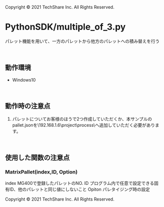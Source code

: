 Copyright © 2021 TechShare Inc. All Rights Reserved.
# PythonSDK/multiple_of_3.py
パレット機能を用いて、一方のパレットから他方のパレットへの積み替えを行う 
 <br>
 
 <br>
  
## 動作環境
- Windows10
  
 <br>
  
## 動作時の注意点
1. パレットについてお客様のほうで2つ作成していただくか、本サンプルのpallet.jsonを\\192.168.1.6\project\process\へ追加していただく必要があります。
 
 <br>
 
## 使用した関数の注意点
### MatrixPallet(index,ID, Option)
  index   MG400で登録したパレットのNO.
  ID      プログラム内で任意で設定できる固有ID、他のパレットと同じ値にしないこと
  Opiton  パレタイジング時の設定

Copyright © 2021 TechShare Inc. All Rights Reserved.
